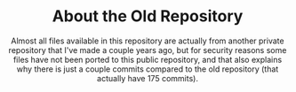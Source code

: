 <h1 align="center">About the Old Repository</h1>

<p align="center">Almost all files available in this repository are actually from another private repository that I've made a couple years ago, but for security reasons some files have not been ported to this public repository, and that also explains why there is just a couple commits compared to the old repository (that actually have 175 commits).</p>
